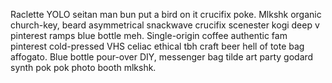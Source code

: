 Raclette YOLO seitan man bun put a bird on it crucifix poke. Mlkshk organic church-key, beard asymmetrical snackwave crucifix scenester kogi deep v pinterest ramps blue bottle meh. Single-origin coffee authentic fam pinterest cold-pressed VHS celiac ethical tbh craft beer hell of tote bag affogato. Blue bottle pour-over DIY, messenger bag tilde art party godard synth pok pok photo booth mlkshk.